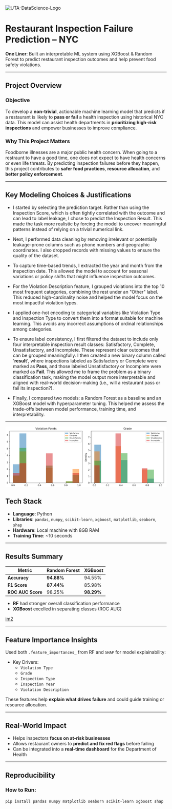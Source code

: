 ![UTA-DataScience-Logo](UTA-DataScience-Logo.png)

#  Restaurant Inspection Failure Prediction – NYC

**One Liner**: Built an interpretable ML system using XGBoost & Random Forest to predict restaurant inspection outcomes and help prevent food safety violations.

---

##  Project Overview

###  Objective
To develop a **non-trivial**, actionable machine learning model that predicts if a restaurant is likely to **pass or fail** a health inspection using historical NYC data. This model can assist health departments in **prioritizing high-risk inspections** and empower businesses to improve compliance.

###  Why This Project Matters
Foodborne illnesses are a major public health concern. When going to a restraunt to have a good time, one does not expect to have health concerns or even life threats. By predicting inspection failures before they happen, this project contributes to **safer food practices**, **resource allocation**, and **better policy enforcement**.

---

##  Key Modeling Choices & Justifications

* I started by selecting the prediction target. Rather than using the Inspection Score, which is often tightly correlated with the outcome and can lead to label leakage, I chose to predict the Inspection Result. This made the task more realistic by forcing the model to uncover meaningful patterns instead of relying on a trivial numerical link.

* Next, I performed data cleaning by removing irrelevant or potentially leakage-prone columns such as phone numbers and geographic coordinates. I also dropped records with missing values to ensure the quality of the dataset.

* To capture time-based trends, I extracted the year and month from the inspection date. This allowed the model to account for seasonal variations or policy shifts that might influence inspection outcomes.

* For the Violation Description feature, I grouped violations into the top 10 most frequent categories, combining the rest under an "Other" label. This reduced high-cardinality noise and helped the model focus on the most impactful violation types.

* I applied one-hot encoding to categorical variables like Violation Type and Inspection Type to convert them into a format suitable for machine learning. This avoids any incorrect assumptions of ordinal relationships among categories.

* To ensure label consistency, I first filtered the dataset to include only four interpretable inspection result classes: Satisfactory, Complete, Unsatisfactory, and Incomplete. These represent clear outcomes that can be grouped meaningfully. I then created a new binary column called '**result**', where inspections labeled as Satisfactory or Complete were marked as **Pass**, and those labeled Unsatisfactory or Incomplete were marked as **Fail**. This allowed me to frame the problem as a binary classification task, making the model output more interpretable and aligned with real-world decision-making (i.e., will a restaurant pass or fail its inspection?).

* Finally, I compared two models: a Random Forest as a baseline and an XGBoost model with hyperparameter tuning. This helped me assess the trade-offs between model performance, training time, and interpretability.

---

![im1](im1.png)

## Tech Stack

- **Language**: Python  
- **Libraries**: `pandas`, `numpy`, `scikit-learn`, `xgboost`, `matplotlib`, `seaborn`, `shap`  
- **Hardware**: Local machine with 8GB RAM  
- **Training Time**: ~10 seconds

---

##  Results Summary

| Metric            | Random Forest | XGBoost       |
|------------------|---------------|---------------|
| **Accuracy**      | **94.88%**    | 94.55%        |
| **F1 Score**      | **87.44%**    | 85.98%        |
| **ROC AUC Score** | 98.25%        | **98.29%**    |

-  **RF** had stronger overall classification performance  
-  **XGBoost** excelled in separating classes (ROC AUC)

  [im2](im2.png)


---

##  Feature Importance Insights

Used both `.feature_importances_` from RF and `SHAP` for model explainability:

- Key Drivers:  
  - `Violation Type`
  - `Grade`
  - `Inspection Type`
  - `Inspection Year`
  - `Violation Description`

These features help **explain what drives failure** and could guide training or resource allocation.

---

##  Real-World Impact

-  Helps inspectors **focus on at-risk businesses**
-  Allows restaurant owners to **predict and fix red flags** before failing
- Can be integrated into a **real-time dashboard** for the Department of Health

---

## Reproducibility

###  How to Run:

```bash
pip install pandas numpy matplotlib seaborn scikit-learn xgboost shap
